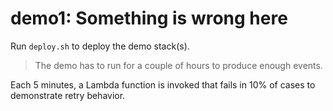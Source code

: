 # demo1: Something is wrong here

Run `deploy.sh` to deploy the demo stack(s).

> The demo has to run for a couple of hours to produce enough events.

Each 5 minutes, a Lambda function is invoked that fails in 10% of cases to demonstrate retry behavior.
